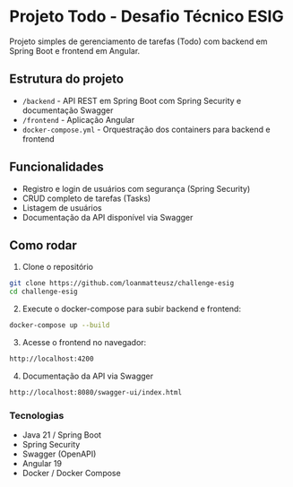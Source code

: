 # Projeto Todo - Desafio Técnico ESIG

Projeto simples de gerenciamento de tarefas (Todo) com backend em Spring Boot e frontend em Angular.

## Estrutura do projeto

- `/backend` - API REST em Spring Boot com Spring Security e documentação Swagger
- `/frontend` - Aplicação Angular
- `docker-compose.yml` - Orquestração dos containers para backend e frontend

## Funcionalidades

- Registro e login de usuários com segurança (Spring Security)
- CRUD completo de tarefas (Tasks)
- Listagem de usuários
- Documentação da API disponível via Swagger

## Como rodar

1. Clone o repositório

```bash
git clone https://github.com/loanmatteusz/challenge-esig
cd challenge-esig
```

2. Execute o docker-compose para subir backend e frontend:
```bash
docker-compose up --build
```

3. Acesse o frontend no navegador:
```bash
http://localhost:4200
```

4. Documentação da API via Swagger
```bash
http://localhost:8080/swagger-ui/index.html
```

### Tecnologias
- Java 21 / Spring Boot
- Spring Security
- Swagger (OpenAPI)
- Angular 19
- Docker / Docker Compose
